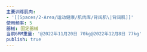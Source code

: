 ```yaml
---
主要训练肌肉:
- '[[Spaces/2-Area/运动健康/肌肉库/背阔肌\|背阔肌]]'
使用频率: 5
器械: 固定器械
当前6RM重量: '@2022年11月20日 70kg@2022年12月8日 77kg'
publish: true
---
```

